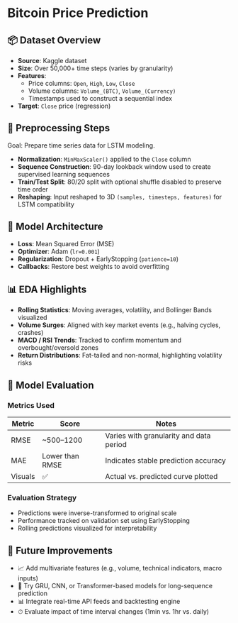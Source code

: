 # Bitcoin Price Prediction 

## 📦 Dataset Overview 
- **Source**: Kaggle dataset 
- **Size**: Over 50,000+ time steps (varies by granularity)
- **Features**:
  - Price columns: `Open`, `High`, `Low`, `Close`
  - Volume columns: `Volume_(BTC)`, `Volume_(Currency)`
  - Timestamps used to construct a sequential index
- **Target**: `Close` price (regression)


## 🧹 Preprocessing Steps
Goal: Prepare time series data for LSTM modeling.

- **Normalization**: `MinMaxScaler()` applied to the `Close` column
- **Sequence Construction**: 90-day lookback window used to create supervised learning sequences
- **Train/Test Split**: 80/20 split with optional shuffle disabled to preserve time order
- **Reshaping**: Input reshaped to 3D `(samples, timesteps, features)` for LSTM compatibility


## 🔧 Model Architecture

- **Loss**: Mean Squared Error (MSE)
- **Optimizer**: Adam (`lr=0.001`)
- **Regularization**: Dropout + EarlyStopping (`patience=10`)
- **Callbacks**: Restore best weights to avoid overfitting


## 📊 EDA Highlights

- **Rolling Statistics**: Moving averages, volatility, and Bollinger Bands visualized
- **Volume Surges**: Aligned with key market events (e.g., halving cycles, crashes)
- **MACD / RSI Trends**: Tracked to confirm momentum and overbought/oversold zones
- **Return Distributions**: Fat-tailed and non-normal, highlighting volatility risks


## 🧪 Model Evaluation

### Metrics Used
| Metric | Score | Notes |
|--------|-------|-------|
| RMSE   | ~500–1200 | Varies with granularity and data period |
| MAE    | Lower than RMSE | Indicates stable prediction accuracy |
| Visuals | ✅ | Actual vs. predicted curve plotted |

### Evaluation Strategy
- Predictions were inverse-transformed to original scale
- Performance tracked on validation set using EarlyStopping
- Rolling predictions visualized for interpretability


## 🔮 Future Improvements

- 📈 Add multivariate features (e.g., volume, technical indicators, macro inputs)
- 🧠 Try GRU, CNN, or Transformer-based models for long-sequence prediction
- 📊 Integrate real-time API feeds and backtesting engine
- ⏱ Evaluate impact of time interval changes (1min vs. 1hr vs. daily)